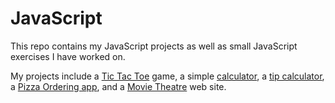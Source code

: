 # JavaScript
This repo contains my JavaScript projects as well as small JavaScript exercises I have worked on.

My projects include a [Tic Tac Toe](./TicTacToe) game, a simple [calculator](calculator.html), a [tip calculator](./TipCalculator), a [Pizza Ordering app](./PizzaDelivery), and a [Movie Theatre](./MovieTheatre) web site.
